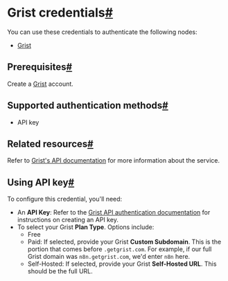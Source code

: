 [](https://github.com/n8n-io/n8n-docs/edit/main/docs/integrations/builtin/credentials/grist.md "Edit this page")

# Grist credentials[#](#grist-credentials "Permanent link")

You can use these credentials to authenticate the following nodes:

*   [Grist](../../app-nodes/n8n-nodes-base.grist/)

## Prerequisites[#](#prerequisites "Permanent link")

Create a [Grist](https://getgrist.com/) account.

## Supported authentication methods[#](#supported-authentication-methods "Permanent link")

*   API key

## Related resources[#](#related-resources "Permanent link")

Refer to [Grist's API documentation](https://support.getgrist.com/api/) for more information about the service.

## Using API key[#](#using-api-key "Permanent link")

To configure this credential, you'll need:

*   An **API Key**: Refer to the [Grist API authentication documentation](https://support.getgrist.com/rest-api/#authentication) for instructions on creating an API key.
*   To select your Grist **Plan Type**. Options include:
    *   Free
    *   Paid: If selected, provide your Grist **Custom Subdomain**. This is the portion that comes before `.getgrist.com`. For example, if our full Grist domain was `n8n.getgrist.com`, we'd enter `n8n` here.
    *   Self-Hosted: If selected, provide your Grist **Self-Hosted URL**. This should be the full URL.